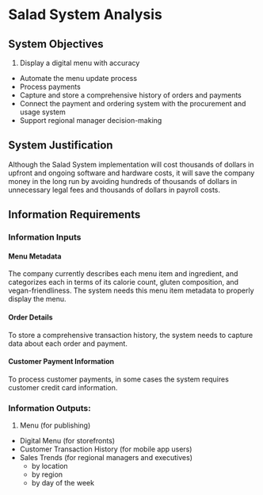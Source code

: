 # Salad System Analysis

## System Objectives

 1. Display a digital menu with accuracy
 * Automate the menu update process
 * Process payments
 * Capture and store a comprehensive history of orders and payments
 * Connect the payment and ordering system with the procurement and usage system
 * Support regional manager decision-making



## System Justification

 Although the Salad System implementation will cost thousands of dollars
  in upfront and ongoing software and hardware costs,
  it will save the company money in the long run
   by avoiding hundreds of thousands of dollars in unnecessary legal fees
   and thousands of dollars in payroll costs.




## Information Requirements

### Information Inputs

#### Menu Metadata

The company currently describes each menu item and ingredient,
 and categorizes each in terms of its calorie count, gluten composition, and vegan-friendliness. The system needs this menu item metadata to properly display the menu.

#### Order Details

To store a comprehensive transaction history,
 the system needs to capture data about each order and payment.

#### Customer Payment Information

To process customer payments, in some cases the system requires customer credit card information.










### Information Outputs:

  1. Menu (for publishing)
  * Digital Menu (for storefronts)
  * Customer Transaction History (for mobile app users)
  * Sales Trends (for regional managers and executives)
    + by location
    + by region
    + by day of the week
